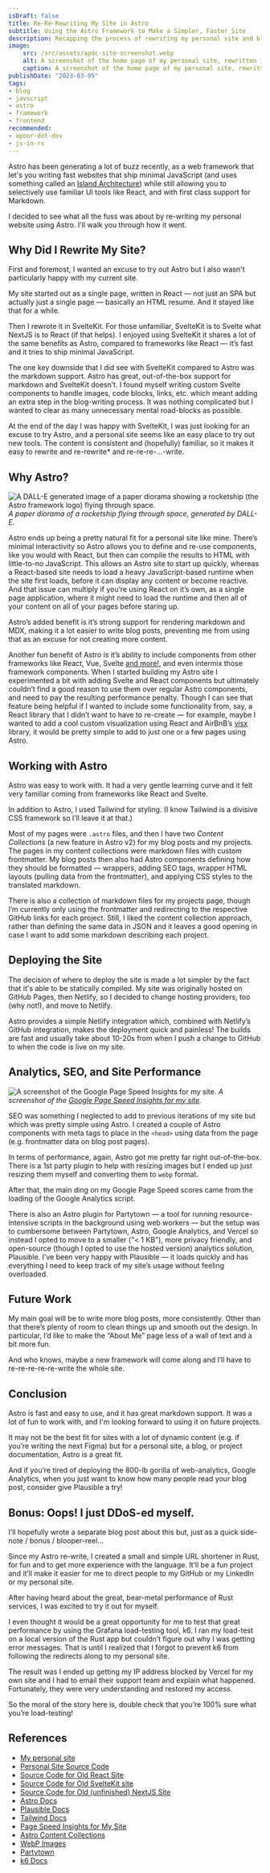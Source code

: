 ```yaml
---
isDraft: false
title: Re-Re-Rewriting My Site in Astro
subtitle: Using the Astro Framework to Make a Simpler, Faster Site
description: Recapping the process of rewriting my personal site and blog using the new Astro framework.
image:
    src: /src/assets/apdc-site-screenshot.webp
    alt: A screenshot of the home page of my personal site, rewritten in Astro.
    caption: A screenshot of the home page of my personal site, rewritten in Astro.
publishDate: "2023-03-05"
tags:
- blog
- javscript
- astro
- framework
- frontend
recommended:
- apoor-dot-dev
- js-in-rs
---
```


Astro has been generating a lot of buzz recently, as a web framework that let's you writing fast websites that ship minimal JavaScript (and uses something called an [Island Architecture](https://docs.astro.build/en/concepts/islands/)) while still allowing you to selectively use familiar UI tools like React, and with first class support for Markdown. 

I decided to see what all the fuss was about by re-writing my personal website using Astro. I'll walk you through how it went.


## Why Did I Rewrite My Site?

First and foremost, I wanted an excuse to try out Astro but I also wasn't particularly happy with my current site. 

My site started out as a single page, written in React — not just an SPA but actually just a single page — basically an HTML resume. And it stayed like that for a while.

Then I rewrote it in SvelteKit. For those unfamiliar, SvelteKit is to Svelte what NextJS is to React (if that helps). I enjoyed using SvelteKit it shares a lot of the same benefits as Astro, compared to frameworks like React — it’s fast and it tries to ship minimal JavaScript.

The one key downside that I did see with SvelteKit compared to Astro was the markdown support. Astro has great, out-of-the-box support for markdown and SvelteKit doesn’t. I found myself writing custom Svelte components to handle images, code blocks, links, etc. which meant adding an extra step in the blog-writing process. It was nothing complicated but I wanted to clear as many unnecessary mental road-blocks as possible.

At the end of the day I was happy with SvelteKit, I was just looking for an excuse to try Astro, and a personal site seems like an easy place to try out new tools. The content is consistent and (hopefully) familiar, so it makes it easy to rewrite and re-rewrite* and re-re-re-…-write.


## Why Astro?

![A DALL-E generated image of a paper diorama showing a rocketship (the Astro framework logo) flying through space. ](/src/assets/astro-rewrite-dalle.webp)
_A paper diorama of a rocketship flying through space, generated by DALL-E._

Astro ends up being a pretty natural fit for a personal site like mine. There’s minimal interactivity so Astro allows you to define and re-use components, like you would with React, but then can compile the results to HTML with little-to-no JavaScript. This allows an Astro site to start up quickly, whereas a React-based site needs to load a heavy JavaScript-based runtime when the site first loads, before it can display any content or become reactive. And that issue can multiply if you’re using React on it’s own, as a single page application, where it might need to load the runtime and then all of your content on all of your pages before staring up.

Astro’s added benefit is it’s strong support for rendering markdown and MDX, making it a lot easier to write blog posts, preventing me from using that as an excuse for not creating more content.

Another fun benefit of Astro is it’s ability to include components from other frameworks like React, Vue, Svelte [and more!](https://docs.astro.build/en/guides/integrations-guide/#official-integrations), and even intermix those framework components. When I started building my Astro site I experimented a bit with adding Svelte and React components but ultimately couldn’t find a good reason to use them over regular Astro components, and need to pay the resulting performance penalty. Though I can see that feature being helpful if I wanted to include some functionality from, say, a React library that I didn’t want to have to re-create — for example, maybe I wanted to add a cool custom visualization using React and AirBnB’s [visx](https://airbnb.io/visx/) library, it would be pretty simple to add to just one or a few pages using Astro.


## Working with Astro

Astro was easy to work with. It had a very gentle learning curve and it felt very familiar coming from frameworks like React and Svelte.

In addition to Astro, I used Tailwind for styling. (I know Tailwind is a divisive CSS framework so I’ll leave it at that.)

Most of my pages were `.astro` files, and then I have two *Content Collections* (a new feature in Astro v2) for my blog posts and my projects. The pages in my content collections were markdown files with custom frontmatter. My blog posts then also had Astro components defining how they should be formatted — wrappers, adding SEO tags, wrapper HTML layouts (pulling data from the frontmatter), and applying CSS styles to the translated markdown.

There is also a collection of markdown files for my projects page, though I’m currently only using the frontmatter and redirecting to the respective GitHub links for each project. Still, I liked the content collection approach, rather than defining the same data in JSON and it leaves a good opening in case I want to add some markdown describing each project.


## Deploying the Site

The decision of where to deploy the site is made a lot simpler by the fact that it's able to be statically compiled. My site was originally hosted on GitHub Pages, then Netlify, so I decided to change hosting providers, too (why not!), and move to Netlify.

Astro provides a simple Netlify integration which, combined with Netlify’s GitHub integration, makes the deployment quick and painless! The builds are fast and usually take about 10-20s from when I push a change to GitHub to when the code is live on my site.  


## Analytics, SEO, and Site Performance

![A screenshot of the Google Page Speed Insights for my site.](/src/assets/apdc-page-speed-screenshot.webp)
_A screenshot of the [Google Page Speed Insights for my site](https://pagespeed.web.dev/report?url=https%3A%2F%2Faustinpoor.com)._

SEO was something I neglected to add to previous iterations of my site but which was pretty simple using Astro. I created a couple of Astro components with meta tags to place in the `<head>` using data from the page (e.g. frontmatter data on blog post pages). 

In terms of performance, again, Astro got me pretty far right out-of-the-box. There is a 1st party plugin to help with resizing images but I ended up just resizing them myself and converting them to `webp` format.

After that, the main ding on my Google Page Speed scores came from the loading of the Google Analytics script.

There is also an Astro plugin for Partytown — a tool for running resource-intensive scripts in the background using web workers — but the setup was to cumbersome between Partytown, Astro, Google Analytics, and Vercel so instead I opted to move to a smaller ("< 1 KB"), more privacy friendly, and open-source (though I opted to use the hosted version) analytics solution, Plausible. I’ve been very happy with Plausible — it loads quickly and has everything I need to keep track of my site’s usage without feeling overloaded.


## Future Work

My main goal will be to write more blog posts, more consistently. Other than that there’s plenty of room to clean things up and smooth out the design. In particular, I’d like to make the “About Me” page less of a wall of text and a bit more fun.

And who knows, maybe a new framework will come along and I’ll have to re-re-re-re-re-write the whole site.


## Conclusion

Astro is fast and easy to use, and it has great markdown support. It was a lot of fun to work with, and I'm looking forward to using it on future projects.

It may not be the best fit for sites with a lot of dynamic content (e.g. if you’re writing the next Figma) but for a personal site, a blog, or project documentation, Astro is a great fit.

And if you’re tired of deploying the 800-lb gorilla of web-analytics, Google Analytics, when you just want to know how many people read your blog post, consider give Plausible a try!


## Bonus: Oops! I just DDoS-ed myself.

I’ll hopefully wrote a separate blog post about this but, just as a quick side-note / bonus / blooper-reel...

Since my Astro re-write, I created a small and simple URL shortener in Rust, for fun and to get more experience with the language. It’ll be a fun project and it’ll make it easier for me to direct people to my GitHub or my LinkedIn or my personal site.

After having heard about the great, bear-metal performance of Rust services, I was excited to try it out for myself.

I even thought it would be a great opportunity for me to test that great performance by using the Grafana load-testing tool, k6. I ran my load-test on a local version of the Rust app but couldn’t figure out why I was getting error messages. That is until I realized that I forgot to prevent k6 from following the redirects along to my personal site.

The result was I ended up getting my IP address blocked by Vercel for my own site and I had to email their support team and explain what happened. Fortunately, they were very understanding and restored my access.

So the moral of the story here is, double check that you’re 100% sure what you’re load-testing!


## References

- [My personal site](https://austinpoor.com)
- [Personal Site Source Code](https://github.com/a-poor/austinpoor-dot-com)
- [Source Code for Old React Site](https://github.com/a-poor/austinpoor-dot-com/releases/tag/old%2Freact)
- [Source Code for Old SvelteKit site](https://github.com/a-poor/austinpoor-dot-com/releases/tag/old%2Fsvelte-kit)
- [Source Code for Old (unfinished) NextJS Site](https://github.com/a-poor/austinpoor-dot-com/releases/tag/old%2Fnext)
- [Astro Docs](https://astro.build/)
- [Plausible Docs](https://plausible.io/)
- [Tailwind Docs](https://tailwindcss.com/)
- [Page Speed Insights for My Site](https://pagespeed.web.dev/report?url=https%3A%2F%2Faustinpoor.com)
- [Astro Content Collections](https://docs.astro.build/en/guides/content-collections)
- [WebP Images](https://developers.google.com/speed/webp)
- [Partytown](https://partytown.builder.io/)
- [k6 Docs](https://k6.io/)


